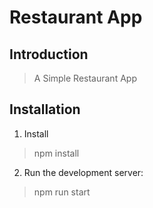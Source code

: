 # Restaurant App

## Introduction

> A Simple Restaurant App


## Installation

1. Install

> npm install 

2. Run the development server:

> npm run start 
